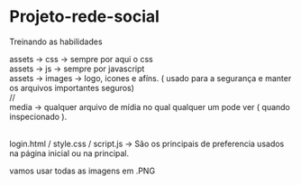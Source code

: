 # Projeto-rede-social
 Treinando as habilidades


assets -> css -> sempre por aqui o css </br>
assets -> js -> sempre por javascript </br>
assets -> images -> logo, icones e afíns. ( usado para a segurança e manter os arquivos importantes seguros) </br>
// </br>
media -> qualquer arquivo de mídia no qual qualquer um pode ver ( quando inspecionado ). </br></br>

login.html / style.css / script.js -> São os principais  de preferencia usados na página inicial ou na principal. </br>

vamos usar todas as imagens em .PNG </br>
